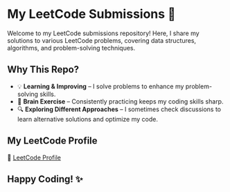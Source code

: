 # My LeetCode Submissions 🚀  

Welcome to my LeetCode submissions repository! Here, I share my solutions to various LeetCode problems, covering data structures, algorithms, and problem-solving techniques.  

## Why This Repo?  
- 💡 **Learning & Improving** – I solve problems to enhance my problem-solving skills.  
- 🧠 **Brain Exercise** – Consistently practicing keeps my coding skills sharp.  
- 🔍 **Exploring Different Approaches** – I sometimes check discussions to learn alternative solutions and optimize my code.  

## My LeetCode Profile  
📌 [LeetCode Profile](https://leetcode.com/u/AliItawi/)  

## Happy Coding! ✨  
